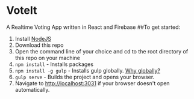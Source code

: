 # VoteIt
A Realtime Voting App written in React and Firebase
##To get started:  
1. Install [NodeJS](http://www.nodejs.org)  
2. Download this repo 
3. Open the command line of your choice and cd to the root directory of this repo on your machine  
4. `npm install` - Installs packages
5. `npm install -g gulp` - Installs gulp globally. [Why globally?](http://stackoverflow.com/questions/22115400/why-do-we-need-to-install-gulp-globally-and-locally)
5. `gulp serve` - Builds the project and opens your browser. 
6. Navigate to [http://localhost:3031](http://localhost:3031) if your browser doesn't open automatically.
